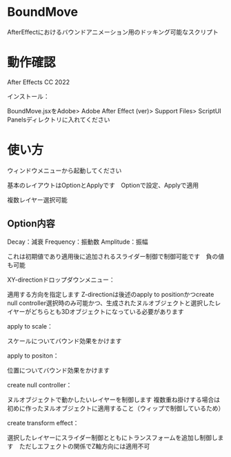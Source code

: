 # BoundMove

AfterEffectにおけるバウンドアニメーション用のドッキング可能なスクリプト

# 動作確認

After Effects CC 2022

インストール：

BoundMove.jsxをAdobe> Adobe After Effect (ver)> Support Files> ScriptUI Panelsディレクトリに入れてください

# 使い方

ウィンドウメニューから起動してください

基本のレイアウトはOptionとApplyです　Optionで設定、Applyで適用

複数レイヤー選択可能

## Option内容

Decay：減衰
Frequency：振動数
Amplitude：振幅

これは初期値であり適用後に追加されるスライダー制御で制御可能です　負の値も可能

XY-directionドロップダウンメニュー：

適用する方向を指定します
Z-directionは後述のapply to positionかつcreate null controller選択時のみ可能かつ、生成されたヌルオブジェクトと選択したレイヤーがどちらとも3Dオブジェクトになっている必要があります

apply to scale：

スケールについてバウンド効果をかけます

apply to positon：

位置についてバウンド効果をかけます

create null controller：

ヌルオブジェクトで動かしたいレイヤーを制御します
複数重ね掛けする場合は初めに作ったヌルオブジェクトに適用すること（ウィップで制御しているため）

create transform effect：

選択したレイヤーにスライダー制御とともにトランスフォームを追加し制御します　ただしエフェクトの関係でZ軸方向には適用不可


